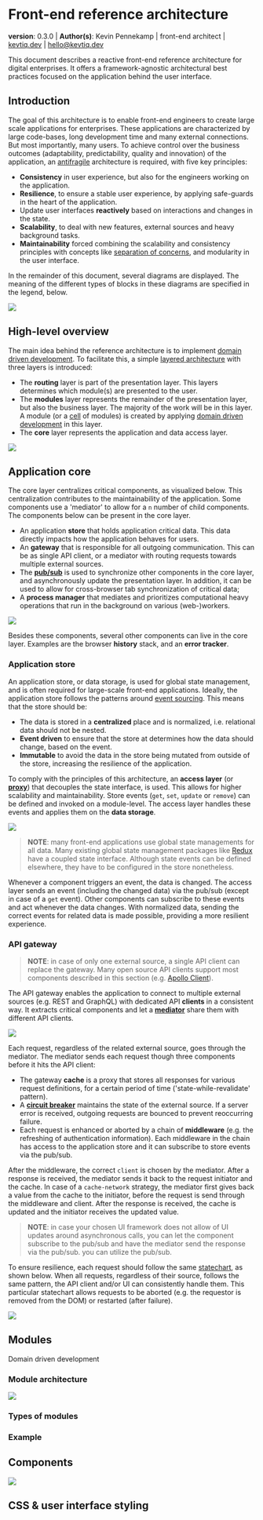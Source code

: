 # Front-end reference architecture

**version**: 0.3.0 | **Author(s)**: Kevin Pennekamp | front-end architect | [kevtiq.dev](https://kevtiq.dev) | <hello@kevtiq.dev>

This document describes a reactive front-end reference architecture for digital enterprises. It offers a framework-agnostic architectural best practices focused on the application behind the user interface.

## Introduction

The goal of this architecture is to enable front-end engineers to create large scale applications for enterprises. These applications are characterized by large code-bases, long development time and many external connections. But most importantly, many users. To achieve control over the business outcomes (adaptability, predictability, quality and innovation) of the application, an [antifragile](https://www.sciencedirect.com/science/article/pii/S1877050916302290) architecture is required, with five key principles:

- **Consistency** in user experience, but also for the engineers working on the application.
- **Resilience**, to ensure a stable user experience, by applying safe-guards in the heart of the application.
- Update user interfaces **reactively** based on interactions and changes in the state.
- **Scalability**, to deal with new features, external sources and heavy background tasks.
- **Maintainability** forced combining the scalability and consistency principles with concepts like [separation of concerns](https://en.wikipedia.org/wiki/Separation_of_concerns), and modularity in the user interface.

In the remainder of this document, several diagrams are displayed. The meaning of the different types of blocks in these diagrams are specified in the legend, below.

![](images/architecture-legend.png)

## High-level overview

The main idea behind the reference architecture is to implement [domain driven development](https://martinfowler.com/bliki/BoundedContext.html). To facilitate this, a simple [layered architecture](https://en.wikipedia.org/wiki/Multitier_architecture) with three layers is introduced:

- The **routing** layer is part of the presentation layer. This layers determines which module(s) are presented to the user.
- The **modules** layer represents the remainder of the presentation layer, but also the business layer. The majority of the work will be in this layer. A module (or a [cell](https://github.com/wso2/reference-architecture/blob/master/reference-architecture-cell-based.md) of modules) is created by applying [domain driven development](https://martinfowler.com/bliki/BoundedContext.html) in this layer.
- The **core** layer represents the application and data access layer.

![](images/architecture-high-level.png)

## Application core

The core layer centralizes critical components, as visualized below. This centralization contributes to the maintainability of the application. Some components use a 'mediator' to allow for a `n` number of child components. The components below can be present in the core layer.

- An application **store** that holds application critical data. This data directly impacts how the application behaves for users.
- An **gateway** that is responsible for all outgoing communication. This can be as single API client, or a mediator with routing requests towards multiple external sources.
- The **[pub/sub](https://en.wikipedia.org/wiki/Publish%E2%80%93subscribe_pattern)** is used to synchronize other components in the core layer, and asynchronously update the presentation layer. In addition, it can be used to allow for cross-browser tab synchronization of critical data;
- A **process manager** that mediates and prioritizes computational heavy operations that run in the background on various (web-)workers.

![](images/architecture-core.png)

Besides these components, several other components can live in the core layer. Examples are the browser **history** stack, and an **error tracker**.

### Application store

An application store, or data storage, is used for global state management, and is often required for large-scale front-end applications. Ideally, the application store follows the patterns around [event sourcing](https://martinfowler.com/eaaDev/EventSourcing.html). This means that the store should be:

- The data is stored in a **centralized** place and is normalized, i.e. relational data should not be nested.
- **Event driven** to ensure that the store at determines how the data should change, based on the event.
- **Immutable** to avoid the data in the store being mutated from outside of the store, increasing the resilience of the application.

To comply with the principles of this architecture, an **access layer** (or [**proxy**](https://en.wikipedia.org/wiki/Proxy_pattern)) that decouples the state interface, is used. This allows for higher scalability and maintainability. Store events (`get`, `set`, `update` or `remove`) can be defined and invoked on a module-level. The access layer handles these events and applies them on the **data storage**.

![](images/architecture-core-store.png)

> **NOTE**: many front-end applications use global state managements for all data. Many existing global state management packages like [Redux](https://redux.js.org/style-guide/style-guide) have a coupled state interface. Although state events can be defined elsewhere, they have to be configured in the store nonetheless.

Whenever a component triggers an event, the data is changed. The access layer sends an event (including the changed data) via the pub/sub (except in case of a `get` event). Other components can subscribe to these events and act whenever the data changes. With normalized data, sending the correct events for related data is made possible, providing a more resilient experience.

### API gateway

> **NOTE**: in case of only one external source, a single API client can replace the gateway. Many open source API clients support most components described in this section (e.g. [Apollo Client](https://www.apollographql.com/client/)).

The API gateway enables the application to connect to multiple external sources (e.g. REST and GraphQL) with dedicated API **clients** in a consistent way. It extracts critical components and let a [**mediator**](https://en.wikipedia.org/wiki/Mediator_pattern) share them with different API clients.

![](images/architecture-core-gateway.png)

Each request, regardless of the related external source, goes through the mediator. The mediator sends each request though three components before it hits the API client:

- The gateway **cache** is a proxy that stores all responses for various request definitions, for a certain period of time ('state-while-revalidate' pattern).
- A [**circuit breaker**](https://en.wikipedia.org/wiki/Circuit_breaker_design_pattern) maintains the state of the external source. If a server error is received, outgoing requests are bounced to prevent reoccurring failure.
- Each request is enhanced or aborted by a chain of **middleware** (e.g. the refreshing of authentication information). Each middleware in the chain has access to the application store and it can subscribe to store events via the pub/sub.

After the middleware, the correct `client` is chosen by the mediator. After a response is received, the mediator sends it back to the request initiator and the cache. In case of a `cache-network` strategy, the mediator first gives back a value from the cache to the initiator, before the request is send through the middleware and client. After the response is received, the cache is updated and the initiator receives the updated value.

> **NOTE**: in case your chosen UI framework does not allow of UI updates around asynchronous calls, you can let the component subscribe to the pub/sub and have the mediator send the response via the pub/sub. you can utilize the pub/sub.

To ensure resilience, each request should follow the same [statechart](https://statecharts.github.io/), as shown below. When all requests, regardless of their source, follows the same pattern, the API client and/or UI can consistently handle them. This particular statechart allows requests to be aborted (e.g. the requestor is removed from the DOM) or restarted (after failure). 

![](images/architecture-core-gateway-statechart.png)

## Modules

Domain driven development

### Module architecture

![](images/architecture-module.png)

### Types of modules

### Example

## Components

![](images/architecture-component.png)

## CSS & user interface styling
